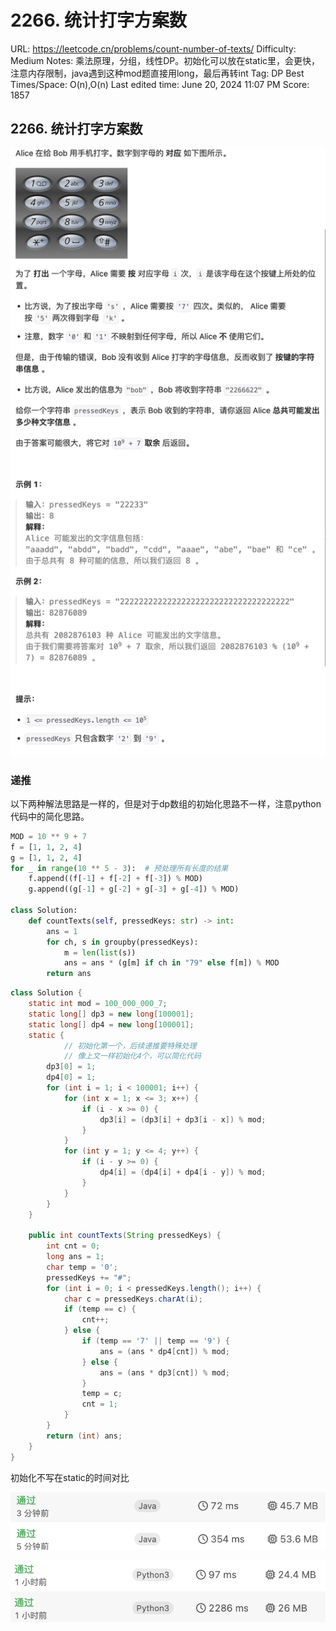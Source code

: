 # 2266. 统计打字方案数

URL: https://leetcode.cn/problems/count-number-of-texts/
Difficulty: Medium
Notes: 乘法原理，分组，线性DP。初始化可以放在static里，会更快，注意内存限制，java遇到这种mod题直接用long，最后再转int
Tag: DP
Best Times/Space: O(n),O(n)
Last edited time: June 20, 2024 11:07 PM
Score: 1857

## 2266. 统计打字方案数

![Untitled](image/2266%20%E7%BB%9F%E8%AE%A1%E6%89%93%E5%AD%97%E6%96%B9%E6%A1%88%E6%95%B0/a627f7fe-5816-4e03-ae48-80fbffdfc2ef.png)

### 递推

以下两种解法思路是一样的，但是对于dp数组的初始化思路不一样，注意python代码中的简化思路。

```python
MOD = 10 ** 9 + 7
f = [1, 1, 2, 4]
g = [1, 1, 2, 4]
for _ in range(10 ** 5 - 3):  # 预处理所有长度的结果
    f.append((f[-1] + f[-2] + f[-3]) % MOD)
    g.append((g[-1] + g[-2] + g[-3] + g[-4]) % MOD)

class Solution:
    def countTexts(self, pressedKeys: str) -> int:
        ans = 1
        for ch, s in groupby(pressedKeys):
            m = len(list(s))
            ans = ans * (g[m] if ch in "79" else f[m]) % MOD
        return ans
```

```java
class Solution {
    static int mod = 100_000_000_7;
    static long[] dp3 = new long[100001];
    static long[] dp4 = new long[100001];
    static {
		    // 初始化第一个，后续递推要特殊处理
		    // 像上文一样初始化4个，可以简化代码
        dp3[0] = 1;
        dp4[0] = 1;
        for (int i = 1; i < 100001; i++) {
            for (int x = 1; x <= 3; x++) {
                if (i - x >= 0) {
                    dp3[i] = (dp3[i] + dp3[i - x]) % mod;
                }
            }
            for (int y = 1; y <= 4; y++) {
                if (i - y >= 0) {
                    dp4[i] = (dp4[i] + dp4[i - y]) % mod;
                }
            }
        }
    }

    public int countTexts(String pressedKeys) {
        int cnt = 0;
        long ans = 1;
        char temp = '0';
        pressedKeys += "#";
        for (int i = 0; i < pressedKeys.length(); i++) {
            char c = pressedKeys.charAt(i);
            if (temp == c) {
                cnt++;
            } else {
                if (temp == '7' || temp == '9') {
                    ans = (ans * dp4[cnt]) % mod;
                } else {
                    ans = (ans * dp3[cnt]) % mod;
                }
                temp = c;
                cnt = 1;
            }
        }
        return (int) ans;
    }
}
```

初始化不写在static的时间对比

![Untitled](image/2266%20%E7%BB%9F%E8%AE%A1%E6%89%93%E5%AD%97%E6%96%B9%E6%A1%88%E6%95%B0/Untitled.png)

![Untitled](image/2266%20%E7%BB%9F%E8%AE%A1%E6%89%93%E5%AD%97%E6%96%B9%E6%A1%88%E6%95%B0/Untitled%201.png)